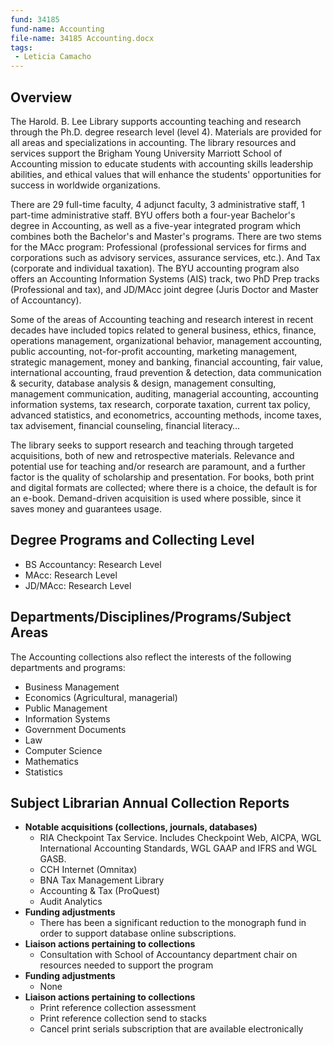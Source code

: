 ```yaml
---
fund: 34185
fund-name: Accounting
file-name: 34185 Accounting.docx
tags:
 - Leticia Camacho
---
```


## Overview

The Harold. B. Lee Library supports accounting teaching and research through the Ph.D. degree research level (level 4).  Materials are provided for all areas and specializations in accounting. The library resources and services support the Brigham Young University Marriott School of Accounting mission to educate students with accounting skills leadership abilities, and ethical values that will enhance the students' opportunities for success in worldwide organizations.

There are 29 full-time faculty, 4 adjunct faculty, 3 administrative staff, 1 part-time administrative staff. BYU offers both a four-year Bachelor's degree in Accounting, as well as a five-year integrated program which combines both the Bachelor's and Master's programs. There are two stems for the MAcc program: Professional (professional services for firms and corporations such as advisory services, assurance services, etc.). And Tax (corporate and individual taxation).  The BYU accounting program also offers an Accounting Information Systems (AIS) track,  two PhD Prep tracks (Professional and tax), and JD/MAcc joint degree (Juris Doctor and Master of Accountancy).

Some of the areas of Accounting teaching and research interest in recent decades have included topics related to general business, ethics, finance, operations management, organizational behavior, management accounting, public accounting, not-for-profit accounting, marketing management, strategic management, money and banking, financial accounting, fair value, international accounting, fraud prevention & detection, data communication & security, database analysis & design, management consulting, management communication, auditing, managerial accounting, accounting information systems, tax research, corporate taxation, current tax policy, advanced statistics, and econometrics, accounting methods, income taxes, tax advisement, financial counseling, financial literacy…

The library seeks to support research and teaching through targeted acquisitions, both of new and retrospective materials.  Relevance and potential use for teaching and/or research are paramount, and a further factor is the quality of scholarship and presentation.  For books, both print and digital formats are collected; where there is a choice, the default is for an e-book. Demand-driven acquisition is used where possible, since it saves money and guarantees usage.

## Degree Programs and Collecting Level

- BS Accountancy: Research Level
- MAcc: Research Level
- JD/MAcc: Research Level

## Departments/<wbr>Disciplines/<wbr>Programs/<wbr>Subject Areas

The Accounting collections also reflect the interests of the following departments and programs:

- Business Management
- Economics (Agricultural, managerial)
- Public Management
- Information Systems
- Government Documents
- Law
- Computer Science
- Mathematics
- Statistics

## Subject Librarian Annual Collection Reports

- **Notable acquisitions (collections, journals, databases)**
    - RIA Checkpoint Tax Service. Includes Checkpoint Web, AICPA, WGL International Accounting Standards, WGL GAAP and IFRS and WGL GASB.
    - CCH Internet (Omnitax)
    - BNA Tax Management Library
    - Accounting & Tax (ProQuest)
    - Audit Analytics
- **Funding adjustments**
    - There has been a significant reduction to the monograph fund in order to support database online subscriptions.
- **Liaison actions pertaining to collections**
    - Consultation with School of Accountancy department chair on resources needed to support the program
- **Funding adjustments**
    - None
- **Liaison actions pertaining to collections**
    - Print reference collection assessment
    - Print reference collection send to stacks
    - Cancel print serials subscription that are available electronically
